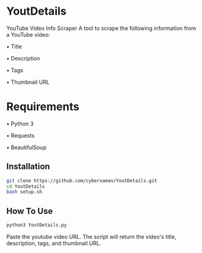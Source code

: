 
# YoutDetails

YouTube Video Info Scraper
A tool to scrape the following information from a YouTube video:

• Title

• Description

• Tags

• Thumbnail URL


# Requirements


• Python 3

• Requests

• BeautifulSoup
## Installation


```bash
git clone https://github.com/cyberxaman/YoutDetails.git
cd YoutDetails
bash setup.sh
```

## How To Use 

```bash
python3 YoutDetails.py
 ```

Paste the youtube video URL. The script will return the video's title, description, tags, and thumbnail URL.

